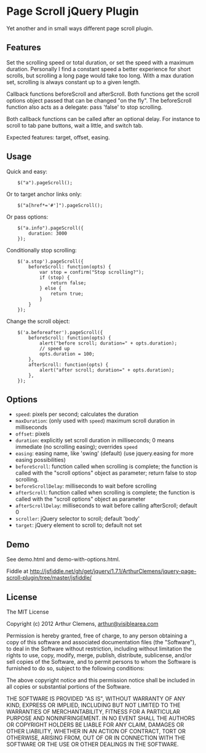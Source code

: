 # Page Scroll jQuery Plugin
Yet another and in small ways different page scroll plugin.



## Features

Set the scrolling speed or total duration, or set the speed with a maximum duration.
Personally I find a constant speed a better experience for short scrolls, but scrolling a long page would take too long. With a max duration set, scrolling is always constant up to a given length.

Callback functions beforeScroll and afterScroll. Both functions get the scroll options object passed that can be changed "on the fly".
The beforeScroll function also acts as a delegate: pass 'false' to stop scrolling.

Both callback functions can be called after an optional delay. For instance to scroll to tab pane buttons, wait a little, and switch tab.

Expected features: target, offset, easing.



## Usage


Quick and easy:

        $("a").pageScroll();

Or to target anchor links only:

        $("a[href*='#']").pageScroll();
		
Or pass options:

        $("a.info").pageScroll({
            duration: 3000
        });
		
		
Conditionally stop scrolling:
	
        $('a.stop').pageScroll({
            beforeScroll: function(opts) {
                var stop = confirm("Stop scrolling?");
                if (stop) {
                    return false;
                } else {
                    return true;
                }
            }
        });

Change the scroll object:
	
        $('a.beforeafter').pageScroll({
            beforeScroll: function(opts) {
                alert("before scroll; duration=" + opts.duration);
                // speed up
                opts.duration = 100;
            },
            afterScroll: function(opts) {
                alert("after scroll; duration=" + opts.duration);
            },
        });



## Options
* `speed`: pixels per second; calculates the duration
* `maxDuration`: (only used with `speed`) maximum scroll duration in milliseconds
* `offset`: pixels
* `duration`: explicitly set scroll duration in milliseconds; 0 means immediate (no scrolling easing); overrides `speed`
* `easing`: easing name, like 'swing' (default) (use jquery.easing for more easing possibilities)
* `beforeScroll`: function called when scrolling is complete; the function is called with the "scroll options" object as parameter; return false to stop scrolling.
* `beforeScrollDelay`: milliseconds to wait before scrolling
* `afterScroll`: function called when scrolling is complete; the function is called with the "scroll options" object as parameter
* `afterScrollDelay`: milliseconds to wait before calling afterScroll; default 0
* `scroller`: jQuery selector to scroll; default 'body'
* `target`: jQuery element to scroll to; default not set

				
## Demo
See demo.html and demo-with-options.html.

Fiddle at http://jsfiddle.net/gh/get/jquery/1.7.1/ArthurClemens/jquery-page-scroll-plugin/tree/master/jsfiddle/


## License
The MIT License

Copyright (c) 2012 Arthur Clemens, arthur@visiblearea.com

Permission is hereby granted, free of charge, to any person obtaining a copy
of this software and associated documentation files (the "Software"), to deal
in the Software without restriction, including without limitation the rights
to use, copy, modify, merge, publish, distribute, sublicense, and/or sell
copies of the Software, and to permit persons to whom the Software is
furnished to do so, subject to the following conditions:

The above copyright notice and this permission notice shall be included in
all copies or substantial portions of the Software.

THE SOFTWARE IS PROVIDED "AS IS", WITHOUT WARRANTY OF ANY KIND, EXPRESS OR
IMPLIED, INCLUDING BUT NOT LIMITED TO THE WARRANTIES OF MERCHANTABILITY,
FITNESS FOR A PARTICULAR PURPOSE AND NONINFRINGEMENT. IN NO EVENT SHALL THE
AUTHORS OR COPYRIGHT HOLDERS BE LIABLE FOR ANY CLAIM, DAMAGES OR OTHER
LIABILITY, WHETHER IN AN ACTION OF CONTRACT, TORT OR OTHERWISE, ARISING FROM,
OUT OF OR IN CONNECTION WITH THE SOFTWARE OR THE USE OR OTHER DEALINGS IN
THE SOFTWARE.